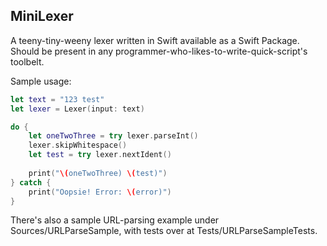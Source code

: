 ## MiniLexer

A teeny-tiny-weeny lexer written in Swift available as a Swift Package.  
Should be present in any programmer-who-likes-to-write-quick-script's toolbelt.

Sample usage:

```swift
let text = "123 test"
let lexer = Lexer(input: text)

do {
    let oneTwoThree = try lexer.parseInt()
    lexer.skipWhitespace()
    let test = try lexer.nextIdent()
    
    print("\(oneTwoThree) \(test)")
} catch {
    print("Oopsie! Error: \(error)")
}
```

There's also a sample URL-parsing example under Sources/URLParseSample, with tests over at Tests/URLParseSampleTests.
